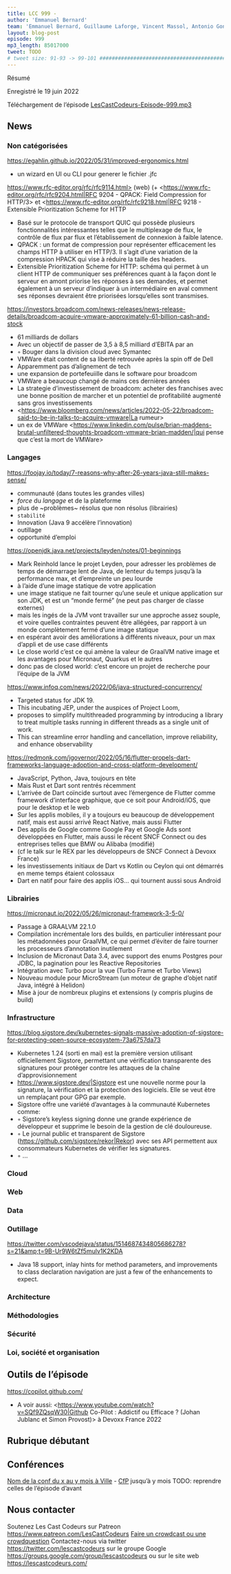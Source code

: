 ```yaml
---
title: LCC 999 -
author: 'Emmanuel Bernard'
team: 'Emmanuel Bernard, Guillaume Laforge, Vincent Massol, Antonio Goncalves, Arnaud Héritier, Audrey Neveu'
layout: blog-post
episode: 999
mp3_length: 85017000
tweet: TODO
# tweet size: 91-93 -> 99-101 #######################################################################
---
```


Résumé

Enregistré le 19 juin 2022

Téléchargement de l’épisode [LesCastCodeurs-Episode-999.mp3](https://traffic.libsyn.com/lescastcodeurs/LesCastCodeurs-Episode-999.mp3)

## News

### Non catégorisées

https://egahlin.github.io/2022/05/31/improved-ergonomics.html

- un wizard en UI ou CLI pour generer le fichier .jfc

https://www.rfc-editor.org/rfc/rfc9114.html> (web) (+ <https://www.rfc-editor.org/rfc/rfc9204.html|RFC 9204 - QPACK: Field Compression for HTTP/3> et <https://www.rfc-editor.org/rfc/rfc9218.html|RFC 9218 - Extensible Prioritization Scheme for HTTP

- Basé sur le protocole de transport QUIC qui possède plusieurs fonctionnalités intéressantes telles que le multiplexage de flux, le contrôle de flux par flux et l’établissement de connexion à faible latence.
- QPACK : un format de compression pour représenter efficacement les champs HTTP à utiliser en HTTP/3. Il s’agit d’une variation de la compression HPACK qui vise à réduire la taille des headers.
- Extensible Prioritization Scheme for HTTP: schéma qui permet à un client HTTP de communiquer ses préférences quant à la façon dont le serveur en amont priorise les réponses à ses demandes, et permet également à un serveur d’indiquer à un intermédiaire en aval comment ses réponses devraient être priorisées lorsqu’elles sont transmises.

https://investors.broadcom.com/news-releases/news-release-details/broadcom-acquire-vmware-approximately-61-billion-cash-and-stock

- 61 milliards de dollars
- Avec un objectif de passer de 3,5 à 8,5 milliard d’EBITA par an
- ◦ Bouger dans la division cloud avec Symantec
- VMWare était content de sa liberté retrouvée après la spin off de Dell
- Apparemment pas d’alignement de tech
- une expansion de portefeuiille dans le software pour broadcom
- VMWare a beaucoup changé de mains ces dernières années
- La strategie d’investissement de broadcom: acheter des franchises avec une bonne position de marcher et un potentiel de profitabilité augmenté sans gros investissements
- <https://www.bloomberg.com/news/articles/2022-05-22/broadcom-said-to-be-in-talks-to-acquire-vmware|La rumeur>
- un ex de VMWare <https://www.linkedin.com/pulse/brian-maddens-brutal-unfiltered-thoughts-broadcom-vmware-brian-madden/|qui pense que c’est la mort de VMWare>


### Langages

https://foojay.io/today/7-reasons-why-after-26-years-java-still-makes-sense/

- communauté (dans toutes les grandes villes)
- *force* du _langage_ et de la plateforme
- plus de ~problèmes~ résolus que non résolus (librairies)
- `stabilité`
- Innovation (Java 9 accélère l’innovation)
- outillage
- opportunité d’emploi

https://openjdk.java.net/projects/leyden/notes/01-beginnings

- Mark Reinhold lance le projet Leyden, pour adresser les problèmes de temps de démarrage lent de Java, de lenteur du temps jusqu’à la performance max, et d’empreinte un peu lourde
- à l’aide d’une image statique de votre application
- une image statique ne fait tourner qu’une seule et unique application sur son JDK, et est un “monde fermé” (ne peut pas charger de classe externes)
- mais les ingés de la JVM vont travailler sur une approche assez souple, et voire quelles contraintes peuvent être allégées, par rapport à un monde complètement fermé d’une image statique
- en espérant avoir des améliorations à différents niveaux, pour un max d’appli et de use case différents
- Le close world c’est ce qui amène la valeur de GraalVM native image et les avantages pour Micronaut, Quarkus et le autres
- donc pas de closed world: c’est encore un projet de recherche pour l’équipe de la JVM

https://www.infoq.com/news/2022/06/java-structured-concurrency/

- Targeted status for JDK 19.
- This incubating JEP, under the auspices of Project Loom,
- proposes to simplify multithreaded programming by introducing a library to treat multiple tasks running in different threads as a single unit of work.
- This can streamline error handling and cancellation, improve reliability, and enhance observability

https://redmonk.com/jgovernor/2022/05/16/flutter-propels-dart-frameworks-language-adoption-and-cross-platform-development/

- JavaScript, Python, Java, toujours en tête
- Mais Rust et Dart sont rentrés récemment
- L’arrivée de Dart coïncide surtout avec l’émergence de Flutter comme framework d’interface graphique, que ce soit pour Android/iOS, que pour le desktop et le web
- Sur les applis mobiles, il y a toujours eu beaucoup de développement natif, mais est aussi arrivé React Native, mais aussi Flutter
- Des applis de Google comme Google Pay et Google Ads sont développées en Flutter, mais aussi le récent SNCF Connect ou des entreprises telles que BMW ou Alibaba (modifié)
- (cf le talk sur le REX par les développeurs de SNCF Connect à Devoxx France)
- les investissements initiaux de Dart vs Kotlin ou Ceylon qui ont démarrés en meme temps étaient colossaux
- Dart en natif pour faire des applis iOS… qui tournent aussi sous Android


### Librairies

https://micronaut.io/2022/05/26/micronaut-framework-3-5-0/

- Passage à GRAALVM 22.1.0
- Compilation incrémentale lors des builds, en particulier intéressant pour les métadonnées pour GraalVM, ce qui permet d’éviter de faire tourner les processeurs d’annotation inutilement
- Inclusion de Micronaut Data 3.4, avec support des enums Postgres pour JDBC, la pagination pour les Reactive Repositories
- Intégration avec Turbo pour la vue (Turbo Frame et Turbo Views)
- Nouveau module pour MicroStream (un moteur de graphe d’objet natif Java, intégré à Helidon)
- Mise à jour de nombreux plugins et extensions (y compris plugins de build)


### Infrastructure

https://blog.sigstore.dev/kubernetes-signals-massive-adoption-of-sigstore-for-protecting-open-source-ecosystem-73a6757da73

- Kubernetes 1.24 (sorti en mai) est la première version utilisant officiellement Sigstore, permettant une vérification transparente des signatures pour protéger contre les attaques de la chaîne d’approvisionnement
- <https://www.sigstore.dev/|Sigstore> est une nouvelle norme pour la signature, la vérification et la protection des logiciels. Elle se veut être un remplaçant pour GPG par exemple.
- Sigstore offre une variété d’avantages à la communauté Kubernetes comme:
- ◦ Sigstore’s keyless signing donne une grande expérience de développeur et supprime le besoin de la gestion de clé douloureuse.
- ◦ Le journal public et transparent de Sigstore (<https://github.com/sigstore/rekor|Rekor>) avec ses API permettent aux consommateurs Kubernetes de vérifier les signatures.
- ◦ ...


### Cloud


### Web


### Data


### Outillage

https://twitter.com/vscodejava/status/1514687434805686278?s=21&amp;t=9B-Ur9W6tZf5mulv1K2KDA

- Java 18 support, inlay hints for method parameters, and improvements to class declaration navigation are just a few of the enhancements to expect.


### Architecture


### Méthodologies


### Sécurité


### Loi, société et organisation


## Outils de l’épisode

https://copilot.github.com/

- A voir aussi: <https://www.youtube.com/watch?v=SQf9ZQsqW30|Github Co-Pilot : Addictif ou Efficace ? (Johan Jublanc et Simon Provost)> à Devoxx France 2022


## Rubrique débutant


## Conférences

[Nom de la conf du x au y mois à Ville]() - [CfP]() jusqu’à y mois
TODO: reprendre celles de l’épisode d’avant


## Nous contacter

Soutenez Les Cast Codeurs sur Patreon <https://www.patreon.com/LesCastCodeurs>
[Faire un crowdcast ou une crowdquestion](https://lescastcodeurs.com/crowdcasting/)
Contactez-nous via twitter <https://twitter.com/lescastcodeurs>
sur le groupe Google <https://groups.google.com/group/lescastcodeurs>
ou sur le site web <https://lescastcodeurs.com/>

<!-- vim: set spelllang=fr : -->
